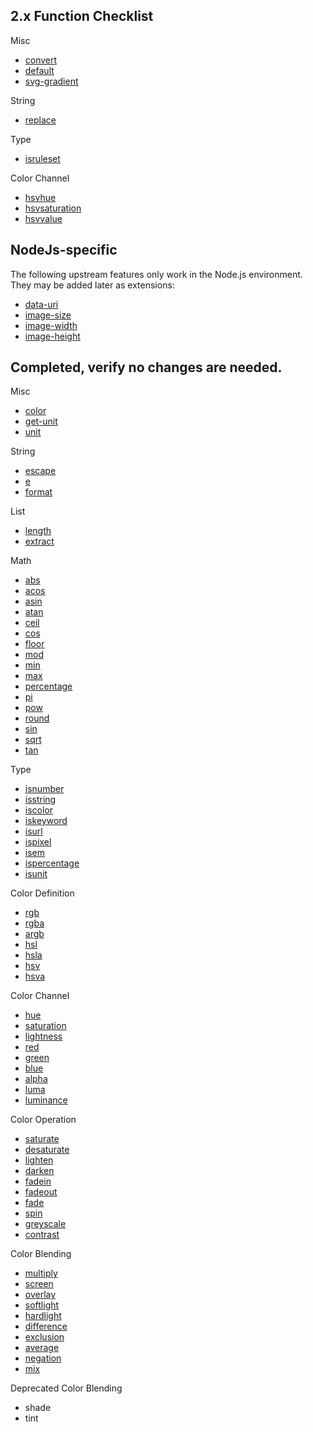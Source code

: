 
2.x Function Checklist
---------

Misc 
* [convert]
* [default]
* [svg-gradient]

String

* [replace]

Type

* [isruleset]

Color Channel

* [hsvhue]
* [hsvsaturation]
* [hsvvalue]



NodeJs-specific
------
The following upstream features only work in the Node.js environment. They may
be added later as extensions:

* [data-uri]
* [image-size]
* [image-width]
* [image-height]


Completed, verify no changes are needed.
-----

Misc

* [color]
* [get-unit]
* [unit]

String

* [escape]
* [e]
* [format](%)

List

* [length]
* [extract]

Math

* [abs]
* [acos]
* [asin]
* [atan]
* [ceil]
* [cos]
* [floor]
* [mod]
* [min]
* [max]
* [percentage]
* [pi]
* [pow]
* [round]
* [sin]
* [sqrt]
* [tan]

Type 

* [isnumber]
* [isstring]
* [iscolor]
* [iskeyword]
* [isurl]
* [ispixel]
* [isem]
* [ispercentage]
* [isunit]

Color Definition

* [rgb]
* [rgba]
* [argb]
* [hsl]
* [hsla]
* [hsv]
* [hsva]

Color Channel

* [hue]
* [saturation]
* [lightness]
* [red]
* [green]
* [blue]
* [alpha]
* [luma]
* [luminance]
 
Color Operation

* [saturate]
* [desaturate]
* [lighten]
* [darken]
* [fadein]
* [fadeout]
* [fade]
* [spin]
* [greyscale]
* [contrast]

Color Blending

* [multiply]
* [screen]
* [overlay]
* [softlight]
* [hardlight]
* [difference]
* [exclusion]
* [average]
* [negation]
* [mix]

Deprecated Color Blending

* shade
* tint



[color]: http://lesscss.org/functions/#misc-functions-color
[convert]: http://lesscss.org/functions/#misc-functions-convert
[data-uri]: http://lesscss.org/functions/#misc-functions-data-uri
[default]: http://lesscss.org/functions/#misc-functions-default
[get-unit]: http://lesscss.org/functions/#misc-functions-get-unit
[image-height]: http://lesscss.org/functions/#misc-functions-image-height
[image-size]: http://lesscss.org/functions/#misc-functions-image-size
[image-width]: http://lesscss.org/functions/#misc-functions-image-width
[svg-gradient]: http://lesscss.org/functions/#misc-functions-svg-gradient
[unit]: http://lesscss.org/functions/#misc-functions-unit

[escape]: http://lesscss.org/functions/#string-functions-escape
[e]: http://lesscss.org/functions/#string-functions-e
[format]: http://lesscss.org/functions/#string-functions--format
[replace]: http://lesscss.org/functions/#string-functions-replace

[ceil]: http://lesscss.org/functions/#math-functions-ceil
[floor]: http://lesscss.org/functions/#math-functions-floor
[percentage]: http://lesscss.org/functions/#math-functions-percentage
[round]: http://lesscss.org/functions/#math-functions-round

[length]: http://lesscss.org/functions/#list-functions-length
[extract]: http://lesscss.org/functions/#list-functions-extract

[sqrt]: http://lesscss.org/functions/#math-functions-sqrt
[abs]: http://lesscss.org/functions/#math-functions-abs
[sin]: http://lesscss.org/functions/#math-functions-sin
[asin]: http://lesscss.org/functions/#math-functions-asin
[cos]: http://lesscss.org/functions/#math-functions-cos
[acos]: http://lesscss.org/functions/#math-functions-acos
[tan]: http://lesscss.org/functions/#math-functions-tan
[atan]: http://lesscss.org/functions/#math-functions-atan
[pi]: http://lesscss.org/functions/#math-functions-pi
[pow]: http://lesscss.org/functions/#math-functions-pow
[mod]: http://lesscss.org/functions/#math-functions-mod
[min]: http://lesscss.org/functions/#math-functions-min
[max]: http://lesscss.org/functions/#math-functions-max

[isunit]: http://lesscss.org/functions/#type-functions-isunit
[isruleset]: http://lesscss.org/functions/#type-functions-isruleset
[isnumber]: http://lesscss.org/functions/#type-functions-isnumber
[isstring]: http://lesscss.org/functions/#type-functions-isstring
[iscolor]: http://lesscss.org/functions/#type-functions-iscolor
[iskeyword]: http://lesscss.org/functions/#type-functions-iskeyword
[isurl]: http://lesscss.org/functions/#type-functions-isurl
[ispixel]: http://lesscss.org/functions/#type-functions-ispixel
[isem]: http://lesscss.org/functions/#type-functions-isem
[ispercentage]: http://lesscss.org/functions/#type-functions-ispercentage

[rgb]: http://lesscss.org/functions/#color-definition-rgb
[rgba]: http://lesscss.org/functions/#color-definition-rgba
[argb]: http://lesscss.org/functions/#color-definition-argb
[hsl]: http://lesscss.org/functions/#color-definition-hsl
[hsla]: http://lesscss.org/functions/#color-definition-hsla
[hsv]: http://lesscss.org/functions/#color-definition-hsv
[hsva]: http://lesscss.org/functions/#color-definition-hsva

[hue]: http://lesscss.org/functions/#color-channel-hue
[saturation]: http://lesscss.org/functions/#color-channel-saturation
[lightness]: http://lesscss.org/functions/#color-channel-lightness
[hsvhue]: http://lesscss.org/functions/#color-channel-hsvhue
[hsvsaturation]: http://lesscss.org/functions/#color-channel-hsvsaturation
[hsvvalue]: http://lesscss.org/functions/#color-channel-hsvvalue
[red]: http://lesscss.org/functions/#color-channel-red
[green]: http://lesscss.org/functions/#color-channel-green
[blue]: http://lesscss.org/functions/#color-channel-blue
[alpha]: http://lesscss.org/functions/#color-channel-alpha
[luma]: http://lesscss.org/functions/#color-channel-luma
[luminance]: http://lesscss.org/functions/#color-channel-luminance

[saturate]: http://lesscss.org/functions/#color-operation-saturate
[desaturate]: http://lesscss.org/functions/#color-operation-desaturate
[lighten]: http://lesscss.org/functions/#color-operation-lighten
[darken]: http://lesscss.org/functions/#color-operation-darken
[fadein]: http://lesscss.org/functions/#color-operation-fadein
[fadeout]: http://lesscss.org/functions/#color-operation-fadeout
[fade]: http://lesscss.org/functions/#color-operation-fade
[spin]: http://lesscss.org/functions/#color-operation-spin
[mix]: http://lesscss.org/functions/#color-operation-mix
[greyscale]: http://lesscss.org/functions/#color-operation-greyscale
[contrast]: http://lesscss.org/functions/#color-operation-contrast

[multiply]: http://lesscss.org/functions/#color-blending-multiply
[screen]: http://lesscss.org/functions/#color-blending-screen
[overlay]: http://lesscss.org/functions/#color-blending-overlay
[softlight]: http://lesscss.org/functions/#color-blending-softlight
[hardlight]: http://lesscss.org/functions/#color-blending-hardlight
[difference]: http://lesscss.org/functions/#color-blending-difference
[exclusion]: http://lesscss.org/functions/#color-blending-exclusion
[average]: http://lesscss.org/functions/#color-blending-average
[negation]: http://lesscss.org/functions/#color-blending-negation

